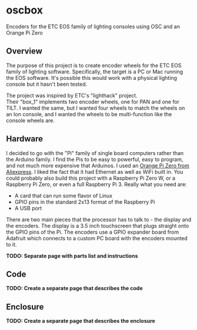 # oscbox
Encoders for the ETC EOS family of lighting consoles using OSC and an Orange Pi Zero

## Overview
The purpose of this project is to create encoder wheels for the ETC EOS family of lighting software.
Specifically, the target is a PC or Mac running the EOS software.
It's possible this would work with a physical lighting console but it hasn't been tested.

The project was inspired by ETC's "lighthack" project.  
Their "box_1" implements two encoder wheels, one for PAN and one for TILT.
I wanted the same, but I wanted four wheels to match the wheels on an Ion console, 
and I wanted the wheels to be multi-function like the console wheels are.

## Hardware
I decided to go with the "Pi" family of single board computers rather than the Arduino family.
I find the Pis to be easy to powerful, easy to program, and not much more expensive that Arduinos.
I used an [Orange Pi Zero from Aliexpress](https://www.aliexpress.com/item/32761500374.html).
I liked the fact that it had Ethernet as well as WiFi built in.
You could probably also build this project with a Raspberry Pi Zero W, or a Raspberry Pi Zero, or even a full Raspberry Pi 3.
Really what you need are:
* A card that can run some flavor of Linux
* GPIO pins in the standard 2x13 format of the Raspberry Pi
* A USB port

There are two main pieces that the processor has to talk to - the display and the encoders.
The display is a 3.5 inch touchscreen that plugs straight onto the GPIO pins of the Pi.
The encoders use a GPIO expander board from Adafruit which connects to a custom PC board with the encoders mounted to it.

**TODO:  Separate page with parts list and instructions**
 
## Code
**TODO:  Create a separate page that describes the code**

## Enclosure
**TODO:  Create a separate page that describes the enclosure**
